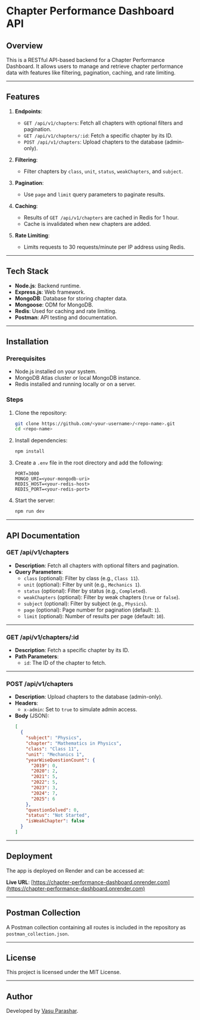 # Chapter Performance Dashboard API

## Overview

This is a RESTful API-based backend for a Chapter Performance Dashboard. It allows users to manage and retrieve chapter performance data with features like filtering, pagination, caching, and rate limiting.

---

## Features

1. **Endpoints**:

   - `GET /api/v1/chapters`: Fetch all chapters with optional filters and pagination.
   - `GET /api/v1/chapters/:id`: Fetch a specific chapter by its ID.
   - `POST /api/v1/chapters`: Upload chapters to the database (admin-only).

2. **Filtering**:

   - Filter chapters by `class`, `unit`, `status`, `weakChapters`, and `subject`.

3. **Pagination**:

   - Use `page` and `limit` query parameters to paginate results.

4. **Caching**:

   - Results of `GET /api/v1/chapters` are cached in Redis for 1 hour.
   - Cache is invalidated when new chapters are added.

5. **Rate Limiting**:
   - Limits requests to 30 requests/minute per IP address using Redis.

---

## Tech Stack

- **Node.js**: Backend runtime.
- **Express.js**: Web framework.
- **MongoDB**: Database for storing chapter data.
- **Mongoose**: ODM for MongoDB.
- **Redis**: Used for caching and rate limiting.
- **Postman**: API testing and documentation.

---

## Installation

### Prerequisites

- Node.js installed on your system.
- MongoDB Atlas cluster or local MongoDB instance.
- Redis installed and running locally or on a server.

### Steps

1. Clone the repository:

   ```bash
   git clone https://github.com/<your-username>/<repo-name>.git
   cd <repo-name>
   ```

2. Install dependencies:

   ```bash
   npm install
   ```

3. Create a `.env` file in the root directory and add the following:

   ```properties
   PORT=3000
   MONGO_URI=<your-mongodb-uri>
   REDIS_HOST=<your-redis-host>
   REDIS_PORT=<your-redis-port>
   ```

4. Start the server:
   ```bash
   npm run dev
   ```

---

## API Documentation

### **GET /api/v1/chapters**

- **Description**: Fetch all chapters with optional filters and pagination.
- **Query Parameters**:
  - `class` (optional): Filter by class (e.g., `Class 11`).
  - `unit` (optional): Filter by unit (e.g., `Mechanics 1`).
  - `status` (optional): Filter by status (e.g., `Completed`).
  - `weakChapters` (optional): Filter by weak chapters (`true` or `false`).
  - `subject` (optional): Filter by subject (e.g., `Physics`).
  - `page` (optional): Page number for pagination (default: `1`).
  - `limit` (optional): Number of results per page (default: `10`).

---

### **GET /api/v1/chapters/:id**

- **Description**: Fetch a specific chapter by its ID.
- **Path Parameters**:
  - `id`: The ID of the chapter to fetch.

---

### **POST /api/v1/chapters**

- **Description**: Upload chapters to the database (admin-only).
- **Headers**:
  - `x-admin`: Set to `true` to simulate admin access.
- **Body** (JSON):
  ```json
  [
    {
      "subject": "Physics",
      "chapter": "Mathematics in Physics",
      "class": "Class 11",
      "unit": "Mechanics 1",
      "yearWiseQuestionCount": {
        "2019": 0,
        "2020": 2,
        "2021": 5,
        "2022": 5,
        "2023": 3,
        "2024": 7,
        "2025": 6
      },
      "questionSolved": 0,
      "status": "Not Started",
      "isWeakChapter": false
    }
  ]
  ```

---

## Deployment

The app is deployed on Render and can be accessed at:

**Live URL**: [https://chapter-performance-dashboard.onrender.com](https://chapter-performance-dashboard.onrender.com)

---

## Postman Collection

A Postman collection containing all routes is included in the repository as `postman_collection.json`.

---

## License

This project is licensed under the MIT License.

---

## Author

Developed by [Vasu Parashar](https://github.com/whotfvasu).
